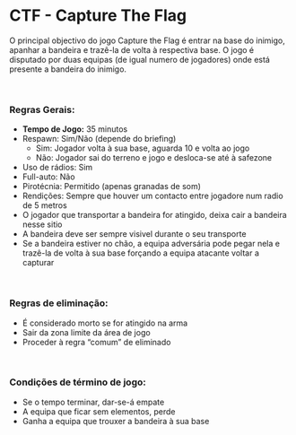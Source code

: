 # CTF - Capture The Flag

O principal objectivo do jogo Capture the Flag é entrar na base do inimigo, apanhar a bandeira e trazê-la de volta à respectiva base. O jogo é disputado por duas equipas (de igual numero de jogadores) onde está presente a bandeira do inimigo.



<br>

### Regras Gerais:

 * **Tempo de Jogo:** 35 minutos
 * Respawn: Sim/Não (depende do briefing)
   * Sim: Jogador volta à sua base, aguarda 10 e volta ao jogo
   * Não: Jogador sai do terreno e jogo e desloca-se até à safezone
 * Uso de rádios: Sim
 * Full-auto: Não
 * Pirotécnia: Permitido (apenas granadas de som)
 * Rendições: Sempre que houver um contacto entre jogadore num radio de 5 metros
 * O jogador que transportar a bandeira for atingido, deixa cair a bandeira nesse sitio
 * A bandeira deve ser sempre visivel durante o seu transporte
 * Se a bandeira estiver no chão, a equipa adversária pode pegar nela e trazê-la de volta à sua base forçando a equipa atacante voltar a capturar



<br>

### Regras de eliminação:

 * É considerado morto se for atingido na arma
 * Sair da zona limite da área de jogo
 * Proceder à regra “comum” de eliminado



<br>

### Condições de término de jogo:

 * Se o tempo terminar, dar-se-á empate
 * A equipa que ficar sem elementos, perde
 * Ganha a equipa que trouxer a bandeira à sua base


